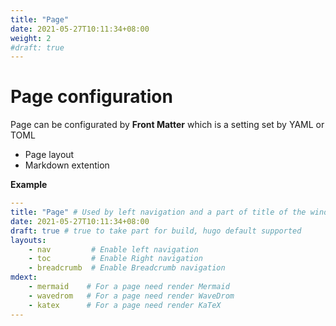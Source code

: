 ```yaml
---
title: "Page"
date: 2021-05-27T10:11:34+08:00
weight: 2
#draft: true
---
```


# Page configuration

Page can be configurated by **Front Matter** which is a setting set by YAML or TOML


- Page layout
- Markdown extention


**Example**

```yml
---
title: "Page" # Used by left navigation and a part of title of the window
date: 2021-05-27T10:11:34+08:00
draft: true # true to take part for build, hugo default supported
layouts:
    - nav         # Enable left navigation 
    - toc         # Enable Right navigation 
    - breadcrumb  # Enable Breadcrumb navigation 
mdext:
    - mermaid    # For a page need render Mermaid
    - wavedrom   # For a page need render WaveDrom
    - katex      # For a page need render KaTeX
---
```


